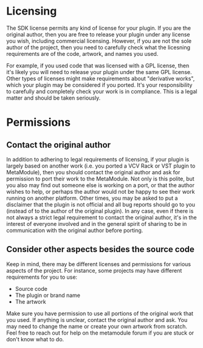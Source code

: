 # Licensing 

The SDK license permits any kind of license for your plugin. If you are the
original author, then you are free to release your plugin under any license you
wish, including commercial licensing. However, if you are not the sole author
of the project, then you need to carefully check what the licesning
requirements are of the code, artwork, and names you used.

For example, if you used code that was licensed with a GPL license, then it's
likely you will need to release your plugin under the same GPL license. Other
types of licenses might make requirements about "derivative works", which your
plugin may be considered if you ported. It's your responsibility to carefully
and completely check your work is in compliance. This is a legal matter and
should be taken seriously.

# Permissions


## Contact the original author

In addition to adhering to legal requirements of licensing, if your plugin
is largely based on another work (i.e. you ported a VCV Rack or VST plugin to
MetaModule), then you should contact the original author and ask for permission
to port their work to the MetaModule. Not only is this polite, but you also may
find out someone else is working on a port, or that the author wishes to help,
or perhaps the author would not be happy to see their work running on another
platform. Other times, you may be asked to put a disclaimer that the plugin is
not official and all bug reports should go to you (instead of to the author of the
original plugin). In any case, even if there is not always a strict legal
requirement to contact the original author, it's in the interest of everyone
involved and in the general spirit of sharing to be in communication with the
original author before porting. 

## Consider other aspects besides the source code

Keep in mind, there may be different licenses and permissions for various
aspects of the project. For instance, some projects may have different
requirements for you to use:

- Source code
- The plugin or brand name
- The artwork

Make sure you have permission to use all portions of the original work that
you used. If anything is unclear, contact the original author and ask. 
You may need to change the name or create your own artwork from scratch. 
Feel free to reach out for help on the metamodule forum if you are stuck
or don't know what to do.

